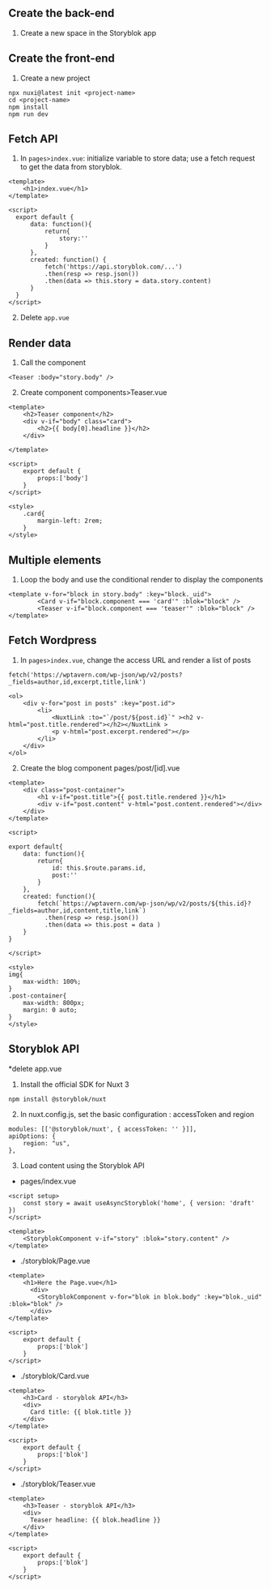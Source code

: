 ## Create the back-end
1. Create a new space in the Storyblok app

## Create the front-end
1. Create a new project
```
npx nuxi@latest init <project-name>
cd <project-name>
npm install
npm run dev
```

## Fetch API

1. In `pages>index.vue`: initialize variable to store data; use a fetch request to get the data from storyblok.
```
<template>
    <h1>index.vue</h1>
</template>

<script>
  export default {
      data: function(){
          return{
              story:''
          }
      },
      created: function() {
          fetch('https://api.storyblok.com/...')
          .then(resp => resp.json())
          .then(data => this.story = data.story.content)
      }
  }
</script>
```
2. Delete `app.vue`

## Render data
1. Call the component
```
<Teaser :body="story.body" />
```

2. Create component components>Teaser.vue
```
<template>
    <h2>Teaser component</h2>
    <div v-if="body" class="card">
        <h2>{{ body[0].headline }}</h2>
    </div>

</template>

<script>
    export default {
        props:['body']
    }
</script>

<style>
    .card{
        margin-left: 2rem;
    }
</style>
```

## Multiple elements
1. Loop the body and use the conditional render to display the components
```
<template v-for="block in story.body" :key="block._uid">
        <Card v-if="block.component === 'card'" :blok="block" />
        <Teaser v-if="block.component === 'teaser'" :blok="block" />
</template>
```


## Fetch Wordpress
1. In `pages>index.vue`, change the access URL and render a list of posts
```
fetch('https://wptavern.com/wp-json/wp/v2/posts?_fields=author,id,excerpt,title,link')
```
```
<ol>
    <div v-for="post in posts" :key="post.id">
        <li>
            <NuxtLink :to="`/post/${post.id}`" ><h2 v-html="post.title.rendered"></h2></NuxtLink >
            <p v-html="post.excerpt.rendered"></p>
        </li>
    </div>
</ol>
```
2. Create the blog component pages/post/[id].vue
```
<template>
    <div class="post-container">
        <h1 v-if="post.title">{{ post.title.rendered }}</h1>
        <div v-if="post.content" v-html="post.content.rendered"></div>
    </div>
</template>

<script>

export default{
    data: function(){
        return{
            id: this.$route.params.id,
            post:''
        }
    },
    created: function(){
        fetch(`https://wptavern.com/wp-json/wp/v2/posts/${this.id}?_fields=author,id,content,title,link`)
          .then(resp => resp.json())
          .then(data => this.post = data )
    }
}

</script>

<style>
img{
    max-width: 100%;
}
.post-container{
    max-width: 800px;
    margin: 0 auto;
}
</style>
```

## Storyblok API
*delete app.vue
1. Install the official SDK for Nuxt 3
```
npm install @storyblok/nuxt
```
2. In nuxt.config.js, set the basic configuration : accessToken and region  

```
modules: [['@storyblok/nuxt', { accessToken: '' }]],
apiOptions: {
    region: "us",
},
```
3. Load content using the Storyblok API
- pages/index.vue

```
<script setup>
    const story = await useAsyncStoryblok('home', { version: 'draft' })
</script>
```

```
<template>
    <StoryblokComponent v-if="story" :blok="story.content" />
</template>
```

- ./storyblok/Page.vue
```
<template>
    <h1>Here the Page.vue</h1>
      <div>
        <StoryblokComponent v-for="blok in blok.body" :key="blok._uid" :blok="blok" />
      </div>
</template>

<script>
    export default {
        props:['blok']
    }
</script>
```

- ./storyblok/Card.vue
```
<template>
    <h3>Card - storyblok API</h3>
    <div>
      Card title: {{ blok.title }}
    </div>
</template>
   
<script>
    export default {
        props:['blok']
    }
</script>
```
- ./storyblok/Teaser.vue
```
<template>
    <h3>Teaser - storyblok API</h3>
    <div>
      Teaser headline: {{ blok.headline }}
    </div>
</template>
   
<script>
    export default {
        props:['blok']
    }
</script>
```

